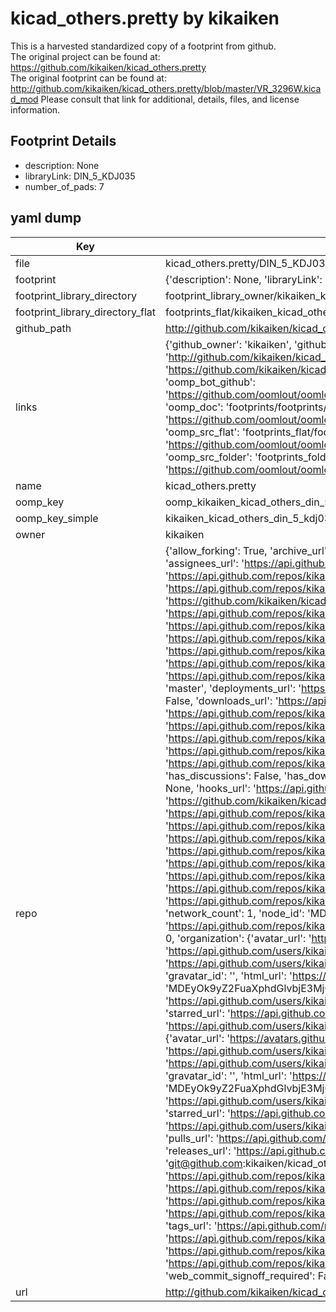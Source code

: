 # kicad_others.pretty by kikaiken  
This is a harvested standardized copy of a footprint from github.  
The original project can be found at:  
https://github.com/kikaiken/kicad_others.pretty  
The original footprint can be found at:
http://github.com/kikaiken/kicad_others.pretty/blob/master/VR_3296W.kicad_mod
Please consult that link for additional, details, files, and license information.  
## Footprint Details
* description: None  
* libraryLink: DIN_5_KDJ035  
* number_of_pads: 7  
## yaml dump  
| Key | Value |  
| --- | --- |  
| file | kicad_others.pretty/DIN_5_KDJ035.kicad_mod |  
| footprint | {'description': None, 'libraryLink': 'DIN_5_KDJ035', 'number_of_pads': 7} |  
| footprint_library_directory | footprint_library_owner/kikaiken_kicad_others.pretty |  
| footprint_library_directory_flat | footprints_flat/kikaiken_kicad_others_din_5_kdj035/working |  
| github_path | http://github.com/kikaiken/kicad_others.pretty/blob/master/DIN_5_KDJ035.kicad_mod |  
| links | {'github_owner': 'kikaiken', 'github_repo_name': 'kicad_others.pretty', 'github_src': 'http://github.com/kikaiken/kicad_others.pretty/blob/master/VR_3296W.kicad_mod', 'github_src_repo': 'https://github.com/kikaiken/kicad_others.pretty', 'oomp_bot': 'footprints/kikaiken_kicad_others_din_5_kdj035/working', 'oomp_bot_github': 'https://github.com/oomlout/oomlout_oomp_footprint_bot/tree/main/footprints/kikaiken_kicad_others_din_5_kdj035/working', 'oomp_doc': 'footprints/footprints/kikaiken/kicad_others/DIN_5_KDJ035/working/', 'oomp_doc_github': 'https://github.com/oomlout/oomlout_oomp_footprint_doc/tree/main/footprints/footprints/kikaiken/kicad_others/DIN_5_KDJ035/working', 'oomp_src_flat': 'footprints_flat/footprints_flat/kikaiken_kicad_others_din_5_kdj035/working', 'oomp_src_flat_github': 'https://github.com/oomlout/oomlout_oomp_footprint_src/tree/main/footprints_flat/kikaiken_kicad_others_din_5_kdj035/working', 'oomp_src_folder': 'footprints_folder/footprints_folder/kikaiken/kicad_others/DIN_5_KDJ035/working', 'oomp_src_folder_github': 'https://github.com/oomlout/oomlout_oomp_footprint_src/tree/main/footprints_folder/kikaiken/kicad_others/DIN_5_KDJ035/working'} |  
| name | kicad_others.pretty |  
| oomp_key | oomp_kikaiken_kicad_others_din_5_kdj035 |  
| oomp_key_simple | kikaiken_kicad_others_din_5_kdj035 |  
| owner | kikaiken |  
| repo | {'allow_forking': True, 'archive_url': 'https://api.github.com/repos/kikaiken/kicad_others.pretty/{archive_format}{/ref}', 'archived': False, 'assignees_url': 'https://api.github.com/repos/kikaiken/kicad_others.pretty/assignees{/user}', 'blobs_url': 'https://api.github.com/repos/kikaiken/kicad_others.pretty/git/blobs{/sha}', 'branches_url': 'https://api.github.com/repos/kikaiken/kicad_others.pretty/branches{/branch}', 'clone_url': 'https://github.com/kikaiken/kicad_others.pretty.git', 'collaborators_url': 'https://api.github.com/repos/kikaiken/kicad_others.pretty/collaborators{/collaborator}', 'comments_url': 'https://api.github.com/repos/kikaiken/kicad_others.pretty/comments{/number}', 'commits_url': 'https://api.github.com/repos/kikaiken/kicad_others.pretty/commits{/sha}', 'compare_url': 'https://api.github.com/repos/kikaiken/kicad_others.pretty/compare/{base}...{head}', 'contents_url': 'https://api.github.com/repos/kikaiken/kicad_others.pretty/contents/{+path}', 'contributors_url': 'https://api.github.com/repos/kikaiken/kicad_others.pretty/contributors', 'created_at': '2016-02-15T13:37:55Z', 'default_branch': 'master', 'deployments_url': 'https://api.github.com/repos/kikaiken/kicad_others.pretty/deployments', 'description': None, 'disabled': False, 'downloads_url': 'https://api.github.com/repos/kikaiken/kicad_others.pretty/downloads', 'events_url': 'https://api.github.com/repos/kikaiken/kicad_others.pretty/events', 'fork': False, 'forks': 1, 'forks_count': 1, 'forks_url': 'https://api.github.com/repos/kikaiken/kicad_others.pretty/forks', 'full_name': 'kikaiken/kicad_others.pretty', 'git_commits_url': 'https://api.github.com/repos/kikaiken/kicad_others.pretty/git/commits{/sha}', 'git_refs_url': 'https://api.github.com/repos/kikaiken/kicad_others.pretty/git/refs{/sha}', 'git_tags_url': 'https://api.github.com/repos/kikaiken/kicad_others.pretty/git/tags{/sha}', 'git_url': 'git://github.com/kikaiken/kicad_others.pretty.git', 'has_discussions': False, 'has_downloads': True, 'has_issues': True, 'has_pages': False, 'has_projects': True, 'has_wiki': True, 'homepage': None, 'hooks_url': 'https://api.github.com/repos/kikaiken/kicad_others.pretty/hooks', 'html_url': 'https://github.com/kikaiken/kicad_others.pretty', 'id': 51757904, 'is_template': False, 'issue_comment_url': 'https://api.github.com/repos/kikaiken/kicad_others.pretty/issues/comments{/number}', 'issue_events_url': 'https://api.github.com/repos/kikaiken/kicad_others.pretty/issues/events{/number}', 'issues_url': 'https://api.github.com/repos/kikaiken/kicad_others.pretty/issues{/number}', 'keys_url': 'https://api.github.com/repos/kikaiken/kicad_others.pretty/keys{/key_id}', 'labels_url': 'https://api.github.com/repos/kikaiken/kicad_others.pretty/labels{/name}', 'language': None, 'languages_url': 'https://api.github.com/repos/kikaiken/kicad_others.pretty/languages', 'license': None, 'merges_url': 'https://api.github.com/repos/kikaiken/kicad_others.pretty/merges', 'milestones_url': 'https://api.github.com/repos/kikaiken/kicad_others.pretty/milestones{/number}', 'mirror_url': None, 'name': 'kicad_others.pretty', 'network_count': 1, 'node_id': 'MDEwOlJlcG9zaXRvcnk1MTc1NzkwNA==', 'notifications_url': 'https://api.github.com/repos/kikaiken/kicad_others.pretty/notifications{?since,all,participating}', 'open_issues': 0, 'open_issues_count': 0, 'organization': {'avatar_url': 'https://avatars.githubusercontent.com/u/17247325?v=4', 'events_url': 'https://api.github.com/users/kikaiken/events{/privacy}', 'followers_url': 'https://api.github.com/users/kikaiken/followers', 'following_url': 'https://api.github.com/users/kikaiken/following{/other_user}', 'gists_url': 'https://api.github.com/users/kikaiken/gists{/gist_id}', 'gravatar_id': '', 'html_url': 'https://github.com/kikaiken', 'id': 17247325, 'login': 'kikaiken', 'node_id': 'MDEyOk9yZ2FuaXphdGlvbjE3MjQ3MzI1', 'organizations_url': 'https://api.github.com/users/kikaiken/orgs', 'received_events_url': 'https://api.github.com/users/kikaiken/received_events', 'repos_url': 'https://api.github.com/users/kikaiken/repos', 'site_admin': False, 'starred_url': 'https://api.github.com/users/kikaiken/starred{/owner}{/repo}', 'subscriptions_url': 'https://api.github.com/users/kikaiken/subscriptions', 'type': 'Organization', 'url': 'https://api.github.com/users/kikaiken'}, 'owner': {'avatar_url': 'https://avatars.githubusercontent.com/u/17247325?v=4', 'events_url': 'https://api.github.com/users/kikaiken/events{/privacy}', 'followers_url': 'https://api.github.com/users/kikaiken/followers', 'following_url': 'https://api.github.com/users/kikaiken/following{/other_user}', 'gists_url': 'https://api.github.com/users/kikaiken/gists{/gist_id}', 'gravatar_id': '', 'html_url': 'https://github.com/kikaiken', 'id': 17247325, 'login': 'kikaiken', 'node_id': 'MDEyOk9yZ2FuaXphdGlvbjE3MjQ3MzI1', 'organizations_url': 'https://api.github.com/users/kikaiken/orgs', 'received_events_url': 'https://api.github.com/users/kikaiken/received_events', 'repos_url': 'https://api.github.com/users/kikaiken/repos', 'site_admin': False, 'starred_url': 'https://api.github.com/users/kikaiken/starred{/owner}{/repo}', 'subscriptions_url': 'https://api.github.com/users/kikaiken/subscriptions', 'type': 'Organization', 'url': 'https://api.github.com/users/kikaiken'}, 'private': False, 'pulls_url': 'https://api.github.com/repos/kikaiken/kicad_others.pretty/pulls{/number}', 'pushed_at': '2017-05-13T07:14:00Z', 'releases_url': 'https://api.github.com/repos/kikaiken/kicad_others.pretty/releases{/id}', 'size': 56, 'ssh_url': 'git@github.com:kikaiken/kicad_others.pretty.git', 'stargazers_count': 0, 'stargazers_url': 'https://api.github.com/repos/kikaiken/kicad_others.pretty/stargazers', 'statuses_url': 'https://api.github.com/repos/kikaiken/kicad_others.pretty/statuses/{sha}', 'subscribers_count': 2, 'subscribers_url': 'https://api.github.com/repos/kikaiken/kicad_others.pretty/subscribers', 'subscription_url': 'https://api.github.com/repos/kikaiken/kicad_others.pretty/subscription', 'svn_url': 'https://github.com/kikaiken/kicad_others.pretty', 'tags_url': 'https://api.github.com/repos/kikaiken/kicad_others.pretty/tags', 'teams_url': 'https://api.github.com/repos/kikaiken/kicad_others.pretty/teams', 'temp_clone_token': None, 'topics': [], 'trees_url': 'https://api.github.com/repos/kikaiken/kicad_others.pretty/git/trees{/sha}', 'updated_at': '2016-02-15T13:37:55Z', 'url': 'https://api.github.com/repos/kikaiken/kicad_others.pretty', 'visibility': 'public', 'watchers': 0, 'watchers_count': 0, 'web_commit_signoff_required': False} |  
| url | http://github.com/kikaiken/kicad_others.pretty |  

